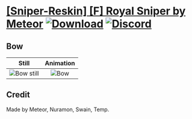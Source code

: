 # [\[Sniper-Reskin\] \[F\] Royal Sniper by Meteor](./) [![Download](https://img.shields.io/badge/Download--red?style=social&logo=github)](https://minhaskamal.github.io/DownGit/#/home?url=https://github.com/Klokinator/FE-Repo/tree/main/Battle%20Animations%2FInfantry%20-%20(Bow)%20Snipers%20and%20Ballistae%2F%5BSniper-Reskin%5D%20%5BF%5D%20Royal%20Sniper%20by%20Meteor%2F5.%20Bow) [![Discord](https://img.shields.io/badge/Discord--blue?style=social&logo=discord)](https://discord.gg/C7VNGnyTPA)

## Bow

| Still | Animation |
| :---: | :-------: |
| ![Bow still](./Bow_000.png) | ![Bow](./Bow.gif) |

## Credit

Made by Meteor, Nuramon, Swain, Temp.


